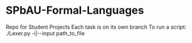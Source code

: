 # SPbAU-Formal-Languages
Repo for Student Projects 
Each task is on its own branch
To run a script:
./Lexer.py -i|--input path_to_file